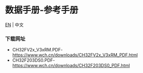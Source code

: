 # 数据手册-参考手册

[EN](README.md) | 中文

### 下载网址

- CH32FV2x_V3xRM.PDF-https://www.wch.cn/downloads/CH32FV2x_V3xRM_PDF.html
- CH32F203DS0.PDF-https://www.wch.cn/downloads/CH32F203DS0_PDF.html


